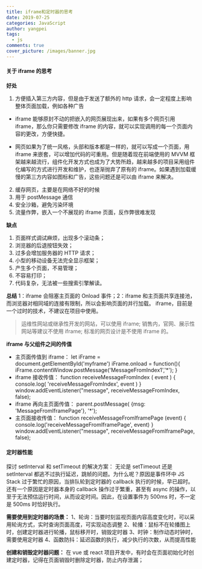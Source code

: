 ```yaml
---
title: iframe和定时器的思考
date: 2019-07-25
categories: JavaScript
author: yangpei
tags:
  - js
comments: true
cover_picture: /images/banner.jpg
---
```


#### 关于 iframe 的思考

**好处**

1. 方便插入第三方内容，但是由于发送了额外的 http 请求，会一定程度上影响整体页面加载，例如各种广告

- iframe 能够原封不动的把嵌入的网页展现出来，如果有多个网页引用 iframe，那么你只需要修改 iframe 的内容，就可以实现调用的每一个页面内容的更改，方便快捷。

<!-- more -->

- 网页如果为了统一风格，头部和版本都是一样的，就可以写成一个页面，用 iframe 来嵌套，可以增加代码的可重用。但是随着现在前端使用的 MVVM 框架越来越流行，组件化开发方式也成为了大势所趋，越来越多的项目采用组件化编写的方式进行开发和维护，也逐渐抛弃了原有的 iframe。如果遇到加载缓慢的第三方内容如图标和广告，这些问题还是可以由 iframe 来解决。

2. 缓存网页，主要是在网络不好的时候
3. 用于 postMessage 通信
4. 安全沙箱，避免污染环境
5. 流量作弊，嵌入一个不展现的 iframe 页面，反作弊很难发现

**缺点**

1. 页面样式调试麻烦，出现多个滚动条；
2. 浏览器的后退按钮失效；
3. 过多会增加服务器的 HTTP 请求；
4. 小型的移动设备无法完全显示框架；
5. 产生多个页面，不易管理；
6. 不容易打印；
7. 代码复杂，无法被一些搜索引擎解读。

**总结**
1：iframe 会阻塞主页面的 Onload 事件；2：iframe 和主页面共享连接池，而浏览器对相同域的连接有限制，所以会影响页面的并行加载。 iframe，目前是一个过时的技术，不建议在项目中使用。

> 运维性网站或继承性开发的网站，可以使用 iframe;
> 销售内，官网、展示性网站等建议不使用 iframe;
> 标准的网页设计是不使用 iframe 的。

**iframe 与父组件之间的传值**

- 主页面传值到 iframe：
  let iFrame = document.getElementById('myframe')
  iFrame.onload = function(){
  iFrame.contentWindow.postMessage('MessageFromIndex1','\*');
  }
- iframe 接收传值：
  function receiveMessageFromIndex ( event ) {
  console.log( 'receiveMessageFromIndex', event )
  }
  window.addEventListener("message", receiveMessageFromIndex, false);
- iframe 再向主页面传值：
  parent.postMessage( {msg: 'MessageFromIframePage'}, '\*');
- 主页面接收传值：
  function receiveMessageFromIframePage (event) {
  console.log('receiveMessageFromIframePage', event)
  }
  window.addEventListener("message", receiveMessageFromIframePage, false);

<!-- 目前在项目开发中，为了修改老旧的项目（html 页面和 jquery 操作 dom 的形式），融入新 cms 的表单（vue 组件式开发），暂且使用了 iframe 嵌入。同时也遇到了许多问题：

1. iframe 的嵌入存在跨域的问题，如果子域与主域不是同域，则会产生跨域的问题。因此会产生调试不方便的问题。可以采用 fiddler 代理的方案进行本地调试，将在线的 js 代理到本地的 js，本地 localhost 调试的 iframe 静态页面映射到线上域名，实现预期的效果之后，可替换线上的文件。
2. 开始在调整 iframe 时，会存在 iframe 的位置摆放问题。起初是采用 table 形式嵌入 iframe，动态调整参数可以解决
   虽然能解决 iframe 摆放位置的问题，但是也存在新的问题：
   表单数据时而可以点击，时而不能点击，后来去掉了 table 布局，删除了 iframe 中多余的部分，改为纯净的页面，直接通过 iframe 标签嵌入可以解决此问题。
3. iframe 的高度动态调整方案：
- 创建了 setInterval 定时器，在页面内容没有变化时，还是在不断地执行定时器，此处会消耗页面的性能；
- 高度变化不连贯，存在延迟的现象；
- 高度逐渐减小时，会出现卡顿变化的现象，一点点地在减小，不知道具体的原因； -->

#### 定时器性能

探讨 setInterval 和 setTimeout 的解决方案：
无论是 setTimeout 还是 setInterval 都逃不过执行延迟，跳帧的问题。为什么呢？原因是事件环中 JS Stack 过于繁忙的原因，当排队轮到定时器的 callback 执行的时候，早已超时。还有一个原因是定时器本身的 callback 操作过于繁重，甚至有 async 的操作，以至于无法预估运行时间，从而设定时间。因此，在设置事件为 500ms 时，不一定是 500ms 时恰好执行。

**需要使用到定时器的场景：**
1、轮询：当要时刻监视页面内容高度变化时，可以采用轮询方式，实时查询页面高度，可实现动态调整
2、轮播：鼠标不在轮播图上时，创建定时器进行轮播，鼠标移开时，销毁定时器
3、时钟：制作动态时钟时，需要使用定时器
4、函数防抖：延迟函数的执行，减少执行的次数，从而提高性能

**创建和销毁定时器问题：**
在 vue 或 react 项目开发中，有时会在页面初始化时创建定时器，记得在页面销毁时删除定时器，防止内存泄漏；
